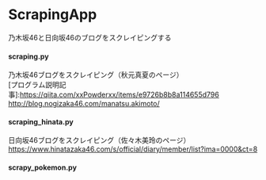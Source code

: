 # ScrapingApp
乃木坂46と日向坂46のブログをスクレイピングする
#### scraping.py
乃木坂46ブログをスクレイピング（秋元真夏のページ）  
[プログラム説明記事]:https://qiita.com/xxPowderxx/items/e9726b8b8a114655d796
http://blog.nogizaka46.com/manatsu.akimoto/
#### scraping_hinata.py
日向坂46ブログをスクレイピング（佐々木美玲のページ）  
https://www.hinatazaka46.com/s/official/diary/member/list?ima=0000&ct=8
#### scrapy_pokemon.py

